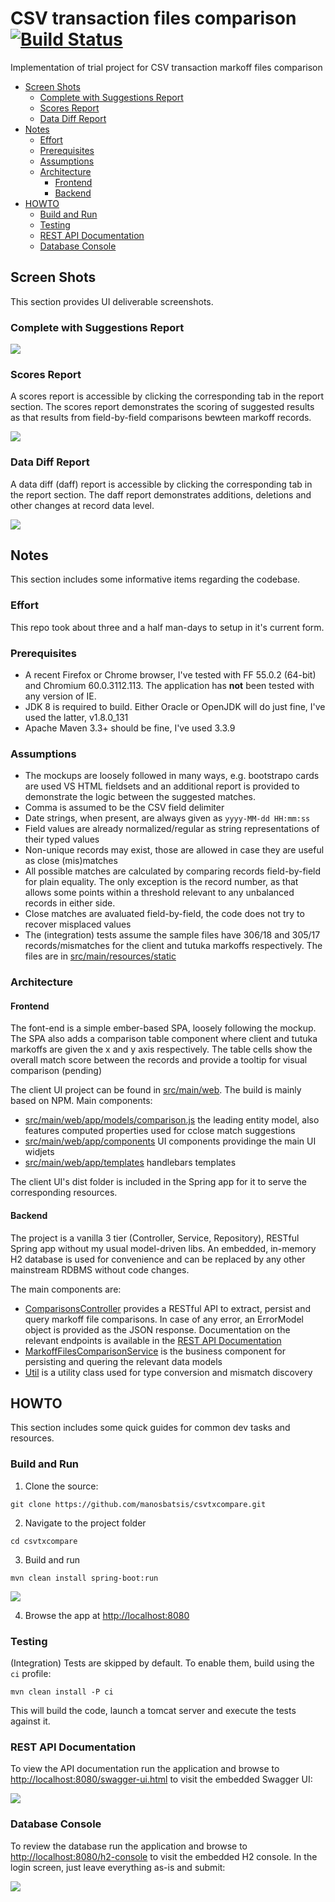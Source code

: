 # CSV transaction files comparison [![Build Status](https://travis-ci.org/manosbatsis/csvtxcompare.svg?branch=master)](https://travis-ci.org/manosbatsis/csvtxcompare)

Implementation of trial project for CSV transaction markoff files comparison

<!-- TOC depthFrom:2 depthTo:6 withLinks:1 updateOnSave:1 orderedList:0 -->

- [Screen Shots](#screen-shots)
	- [Complete with Suggestions Report](#complete-with-suggestions-report)
	- [Scores Report](#scores-report)
	- [Data Diff Report](#data-diff-report)
- [Notes](#notes)
	- [Effort](#effort)
	- [Prerequisites](#prerequisites)
	- [Assumptions](#assumptions)
	- [Architecture](#architecture)
		- [Frontend](#frontend)
		- [Backend](#backend)
- [HOWTO](#howto)
	- [Build and Run](#build-and-run)
	- [Testing](#testing)
	- [REST API Documentation](#rest-api-documentation)
	- [Database Console](#database-console)

<!-- /TOC -->

## Screen Shots

This section provides UI deliverable screenshots.

### Complete with Suggestions Report

<img src="src/main/resources/img/ui-complete.png">

### Scores Report

A scores report is accessible by clicking the corresponding tab in the report section.
The scores report demonstrates the scoring of suggested results as that results from
field-by-field comparisons bewteen markoff records.

<img src="src/main/resources/img/ui-scores.png">

### Data Diff Report

A data diff (daff) report is accessible by clicking the corresponding tab in the report section.
The daff report demonstrates additions, deletions and other changes at record data level.

<img src="src/main/resources/img/ui-daff.png">

## Notes

This section includes some informative items regarding the codebase.

### Effort

This repo took about three and a half man-days to setup in it's current form.

### Prerequisites

- A recent Firefox or Chrome browser, I've tested with FF 55.0.2 (64-bit) and  Chromium 60.0.3112.113. The application has <strong>not</strong> been tested with any version of IE.
- JDK 8 is required to build. Either Oracle or OpenJDK will do just fine, I've used the latter, v1.8.0_131
- Apache Maven 3.3+ should be fine, I've used 3.3.9

### Assumptions

- The mockups are loosely followed in many ways, e.g. bootstrapo cards are used VS HTML fieldsets and an additional report is provided to demonstrate the logic between the suggested matches.
- Comma is assumed to be the CSV field delimiter
- Date strings, when present, are always given as `yyyy-MM-dd HH:mm:ss`
- Field values are already normalized/regular as string representations of their typed values
- Non-unique records may exist, those are allowed in case they are useful as close (mis)matches
- All possible matches are calculated by comparing records field-by-field for plain equality. The only exception is the record number, as that allows some points within a threshold relevant to any unbalanced records in either side.
- Close matches are avaluated field-by-field, the code does not try to recover misplaced values
- The (integration) tests assume the sample files have 306/18 and 305/17 records/mismatches for the client and tutuka markoffs respectively. The files are in [src/main/resources/static](src/main/resources/static)

### Architecture

#### Frontend

The font-end is a simple ember-based SPA, loosely following the mockup. The SPA also adds a comparison table component where client and tutuka
markoffs are given the x and y axis respectively. The table cells show the overall match score between the records and
provide a tooltip for visual comparison (pending)

The client UI project can be found in [src/main/web](src/main/web). The build is mainly based on NPM. Main components:

- [src/main/web/app/models/comparison.js](src/main/web/app/models/comparison.js) the leading entity model, also features computed properties used for cclose match suggestions
- [src/main/web/app/components](src/main/web/app/components) UI components providinge the main UI widjets
- [src/main/web/app/templates](src/main/web/app/templates) handlebars templates

The client UI's dist folder is included in the Spring app for it to serve the corresponding resources.

#### Backend

The project is a vanilla 3 tier (Controller, Service, Repository), RESTful Spring app without my usual model-driven
libs. An embedded, in-memory H2 database is used for convenience and can be replaced by any other mainstream RDBMS without
code changes.

The main components are:

- [ComparisonsController](src/main/java/com/tutuka/manosbatsis/csvtxcompare/controller/ComparisonsController.java) provides a RESTful API to extract, persist and query markoff file comparisons. In case of any error, an ErrorModel object is provided as the JSON response. Documentation on the relevant endpoints is available in the [REST API Documentation](#rest-api-documentation)
- [MarkoffFilesComparisonService](src/main/java/com/tutuka/manosbatsis/csvtxcompare/service/MarkoffFilesComparisonService.java) is the business component for persisting and quering the relevant data models
- [Util](src/main/java/com/tutuka/manosbatsis/csvtxcompare/Util.java) is a utility class used for type conversion and mismatch discovery


## HOWTO

This section includes some quick guides for common dev tasks and resources.

### Build and Run

1) Clone the source:

```
git clone https://github.com/manosbatsis/csvtxcompare.git
```

2) Navigate to the project folder

```
cd csvtxcompare
```

3) Build and run

```
mvn clean install spring-boot:run
```

<img src="src/main/resources/img/cmd-run.png">

4) Browse the app at [http://localhost:8080](http://localhost:8080)

### Testing

(Integration) Tests are skipped by default. To enable them, build using the `ci` profile:

```
mvn clean install -P ci
```

This will build the code, launch a tomcat server and execute the tests against it.


### REST API Documentation

To view the API documentation run the application and browse to
[http://localhost:8080/swagger-ui.html](http://localhost:8080/swagger-ui.html) to visit the
embedded Swagger UI:

<img src="src/main/resources/img/swagger-ui.png">

### Database Console

To review the database run the application and browse to
[http://localhost:8080/h2-console](http://localhost:8080/h2-console) to visit the
embedded H2 console. In the login screen, just leave everything as-is and submit:

<img src="src/main/resources/img/h2-console.png">
